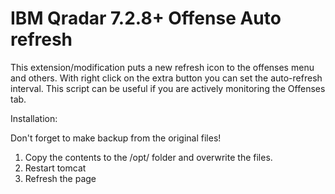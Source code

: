 # IBM Qradar 7.2.8+ Offense Auto refresh
This extension/modification puts a new refresh icon to the offenses menu and others. With right click on the extra button you can set the auto-refresh interval.
This script can be useful if you are actively monitoring the Offenses tab.

Installation:

Don't forget to make backup from the original files!

1. Copy the contents to the /opt/ folder and overwrite the files.
2. Restart tomcat
3. Refresh the page

